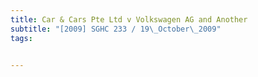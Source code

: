 ```yaml
---
title: Car & Cars Pte Ltd v Volkswagen AG and Another 
subtitle: "[2009] SGHC 233 / 19\_October\_2009"
tags:


---
```


